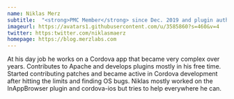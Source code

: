```yaml
---
name: Niklas Merz
subtitle:  "<strong>PMC Member</strong> since Dec. 2019 and plugin author"
imageurl: https://avatars1.githubusercontent.com/u/3585860?s=460&v=4
twitter: https:twitter.com/niklasmaerz
homepage: https://blog.merzlabs.com
---
```


At his day job he works on a Cordova app that became very complex over years. Contributes to Apache and develops plugins mostly in his free time.
Started contributing patches and became active in Cordova development after hitting the limits and finding OS bugs. 
Niklas mostly worked on the InAppBrowser plugin and cordova-ios but tries to help everywhere he can.
